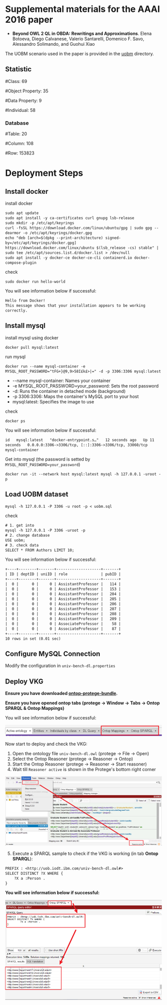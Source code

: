 # Supplemental materials for the AAAI 2016 paper

- **Beyond OWL 2 QL in OBDA: Rewritings and Approximations**. 
  Elena Botoeva, Diego Calvanese, Valerio Santarelli, Domenico F. Savo, Alessandro Solimando, and Guohui Xiao

The UOBM scenario used in the paper is provided in the [uobm](https://github.com/ontop/ontop-examples/tree/master/aaai-2016-ontoprox/uobm) directory.

## Statistic
#Class: 69

#Object Property: 35

#Data Property: 9

#Individual: 58
### Database
#Table: 20

#Column: 108

#Row: 153823

# Deployment Steps
## Install docker
install docker
```shell
sudo apt update
sudo apt install -y ca-certificates curl gnupg lsb-release
sudo mkdir -p /etc/apt/keyrings
curl -fsSL https://download.docker.com/linux/ubuntu/gpg | sudo gpg --dearmor -o /etc/apt/keyrings/docker.gpg
echo "deb [arch=$(dpkg --print-architecture) signed-by=/etc/apt/keyrings/docker.gpg] https://download.docker.com/linux/ubuntu $(lsb_release -cs) stable" | sudo tee /etc/apt/sources.list.d/docker.list > /dev/null
sudo apt install -y docker-ce docker-ce-cli containerd.io docker-compose-plugin
```
check
```shell
sudo docker run hello-world
```
You will see information below if successful:
```text
Hello from Docker!
This message shows that your installation appears to be working correctly.
```
## Install mysql
install mysql using docker
```shell
docker pull mysql:latest
```
run mysql
```shell
docker run --name mysql-container -e MYSQL_ROOT_PASSWORD="tFG+}@9,9>58I£k£>|=" -d -p 3306:3306 mysql:latest
```
- --name mysql-container: Names your container
- -e MYSQL_ROOT_PASSWORD=your_password: Sets the root password
- -d: Runs the container in detached mode (background)
- -p 3306:3306: Maps the container's MySQL port to your host
- mysql:latest: Specifies the image to use

check
```shell
docker ps
```
You will see information below if successful:
```text
id   mysql:latest   "docker-entrypoint.s…"   12 seconds ago   Up 11 seconds   0.0.0.0:3306->3306/tcp, [::]:3306->3306/tcp, 33060/tcp   mysql-container
```
Get into mysql (the password is setted by `MYSQL_ROOT_PASSWORD=your_password`)
```shell
docker run -it --network host mysql:latest mysql -h 127.0.0.1 -uroot -p
```
## Load UOBM dataset
```shell
mysql -h 127.0.0.1 -P 3306 -u root -p < uobm.sql
```
check
```shell
# 1. get into 
mysql -h 127.0.0.1 -P 3306 -uroot -p
# 2. change database
USE uobm;
# 3. check data
SELECT * FROM Authors LIMIT 10;
```
You will see information below if successful:
```text
+----+--------+-------+--------------------+-------+
| ID | deptID | uniID | role               | pubID |
+----+--------+-------+--------------------+-------+
|  0 |      0 |     0 | AssistantProfessor |   114 |
|  0 |      0 |     0 | AssistantProfessor |   153 |
|  0 |      0 |     0 | AssistantProfessor |   204 |
|  0 |      0 |     0 | AssistantProfessor |   205 |
|  0 |      0 |     0 | AssistantProfessor |   206 |
|  0 |      0 |     0 | AssistantProfessor |   207 |
|  0 |      0 |     0 | AssistantProfessor |   208 |
|  0 |      0 |     0 | AssistantProfessor |   209 |
|  0 |      0 |     0 | AssociateProfessor |    58 |
|  0 |      0 |     0 | AssociateProfessor |    87 |
+----+--------+-------+--------------------+-------+
10 rows in set (0.01 sec)
```

## Configure MySQL Connection
Modify the configuration in `univ-bench-dl.properties`

## Deploy VKG
**Ensure you have downloaded [ontop-protege-bundle](https://github.com/ontop/ontop/releases).**

**Ensure you have opened ontop tabs (protege → Window → Tabs → Ontop SPARQL & Ontop Mappings)**

You will see information below if successful:

![protege_with_ontop_tabs](../../resources/imgs/protege_with_ontop_tabs.png)

Now start to deploy and check the VKG: 
1. Open the ontology file `univ-bench-dl.owl` (protege → File → Open)
2. Select the Ontop Reasoner (protege → Reasoner → Ontop)
3. Start the Ontop Reasoner (protege → Reasoner → Start reasoner)
4. Wait till `Reasoner active` is shown in the Protege's bottom right corner

![protege_with_ontop_tabs](../../resources/imgs/protege_reasoner_active.png)

5. Execute a SPARQL sample to check if the VKG is working (in tab **Ontop SPARQL**):
```text
PREFIX : <http://uob.iodt.ibm.com/univ-bench-dl.owl#>
SELECT DISTINCT ?X WHERE {
	?X a :Person .
}
```

**You will see information below if successful:**

![protege_sparql_query](../../resources/imgs/protege_sparql_query.png)